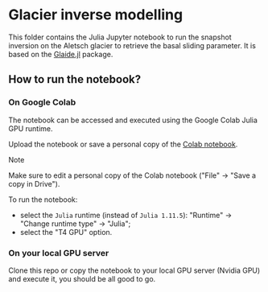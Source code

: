 # Glacier inverse modelling
This folder contains the Julia Jupyter notebook to run the snapshot inversion on the Aletsch glacier to retrieve the basal sliding parameter. It is based on the [Glaide.jl](https://github.com/yiluchen1066/Glaide.jl) package.

## How to run the notebook?

### On Google Colab
The notebook can be accessed and executed using the Google Colab Julia GPU runtime.

Upload the notebook or save a personal copy of the [Colab notebook](https://drive.google.com/file/d/1_S1GnRcu5JuW9nqHjZt0ohhe_srAoZI4/view?usp=share_link).

> [!NOTE]
> Make sure to edit a personal copy of the Colab notebook ("File" -> "Save a copy in Drive").

To run the notebook:
- select the `Julia` runtime (instead of `Julia 1.11.5`): "Runtime" -> "Change runtime type" -> "Julia";
- select the "T4 GPU" option.

### On your local GPU server
Clone this repo or copy the notebook to your local GPU server (Nvidia GPU) and execute it, you should be all good to go.
